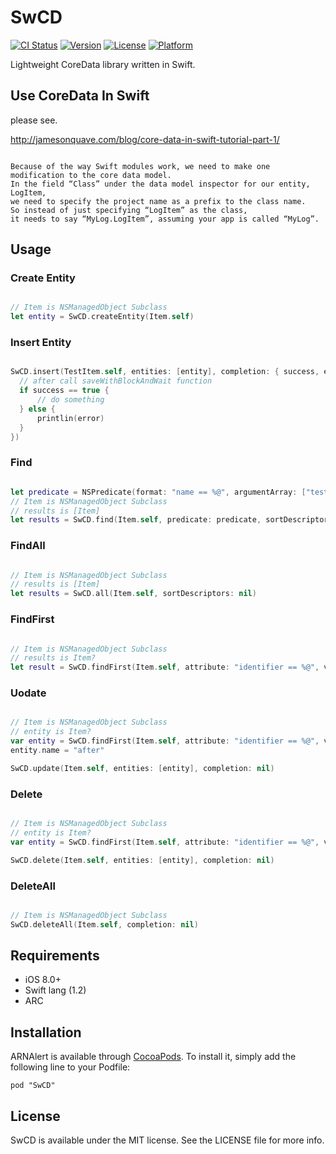# SwCD

[![CI Status](http://img.shields.io/travis/Airin/SwCD.svg?style=flat)](https://travis-ci.org/xxxAIRINxxx/SwCD)
[![Version](https://img.shields.io/cocoapods/v/SwCD.svg?style=flat)](http://cocoadocs.org/docsets/SwCD)
[![License](https://img.shields.io/cocoapods/l/SwCD.svg?style=flat)](http://cocoadocs.org/docsets/SwCD)
[![Platform](https://img.shields.io/cocoapods/p/SwCD.svg?style=flat)](http://cocoadocs.org/docsets/SwCD)

Lightweight CoreData library written in Swift.

## Use CoreData In Swift

please see.

http://jamesonquave.com/blog/core-data-in-swift-tutorial-part-1/

```

Because of the way Swift modules work, we need to make one modification to the core data model.
In the field “Class” under the data model inspector for our entity, LogItem,
we need to specify the project name as a prefix to the class name.
So instead of just specifying “LogItem” as the class,
it needs to say “MyLog.LogItem”, assuming your app is called “MyLog”.

```

## Usage

### Create Entity

```swift

// Item is NSManagedObject Subclass
let entity = SwCD.createEntity(Item.self)

```

### Insert Entity

```swift

SwCD.insert(TestItem.self, entities: [entity], completion: { success, error in
  // after call saveWithBlockAndWait function
  if success == true {
      // do something
  } else {
      printlin(error)
  }
})

```

### Find

```swift

let predicate = NSPredicate(format: "name == %@", argumentArray: ["test"])
// Item is NSManagedObject Subclass
// results is [Item]
let results = SwCD.find(Item.self, predicate: predicate, sortDescriptors: nil, fetchLimit: nil)

```

### FindAll

```swift

// Item is NSManagedObject Subclass
// results is [Item]
let results = SwCD.all(Item.self, sortDescriptors: nil)

```

### FindFirst

```swift

// Item is NSManagedObject Subclass
// results is Item?
let result = SwCD.findFirst(Item.self, attribute: "identifier == %@", values: ["1"])

```

### Uodate

```swift

// Item is NSManagedObject Subclass
// entity is Item?
var entity = SwCD.findFirst(Item.self, attribute: "identifier == %@", values: ["1"])
entity.name = "after"

SwCD.update(Item.self, entities: [entity], completion: nil)

```

### Delete

```swift

// Item is NSManagedObject Subclass
// entity is Item?
var entity = SwCD.findFirst(Item.self, attribute: "identifier == %@", values: ["1"])

SwCD.delete(Item.self, entities: [entity], completion: nil)

```

### DeleteAll

```swift

// Item is NSManagedObject Subclass
SwCD.deleteAll(Item.self, completion: nil)

```

## Requirements

* iOS 8.0+
* Swift lang (1.2)
* ARC

## Installation

ARNAlert is available through [CocoaPods](http://cocoapods.org). To install
it, simply add the following line to your Podfile:

    pod "SwCD"

## License

SwCD is available under the MIT license. See the LICENSE file for more info.
